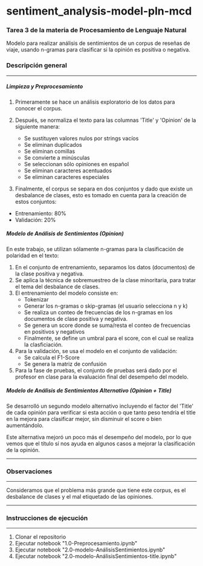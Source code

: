 # sentiment_analysis-model-pln-mcd


### Tarea 3 de la materia de Procesamiento de Lenguaje Natural 

Modelo para realizar análisis de sentimientos de un corpus de reseñas de viaje, usando n-gramas para clasificar si la opinión es positiva o negativa.



### Descripción general
------------

##### Limpieza y Preprocesamiento

1. Primeramente se hace un análisis exploratorio de los datos para conocer el corpus.

2. Después, se normaliza el texto para las columnas 'Title' y 'Opinion' de la siguiente manera:
   - Se sustituyen valores nulos por strings vacíos 
   - Se eliminan duplicados
   - Se eliminan comillas
   - Se convierte a minúsculas
   - Se seleccionan sólo opiniones en español
   - Se eliminan caracteres acentuados
   - Se eliminan caracteres especiales

1. Finalmente, el corpus se separa en dos conjuntos y dado que existe un desbalance de clases, esto es tomado en cuenta para la creación de estos conjuntos:
- Entrenamiento: 80%
- Validación: 20%

##### Modelo de Análisis de Sentimientos (Opinion)

En este trabajo, se utilizan sólamente n-gramas para la clasificación de polaridad en el texto:

1. En el conjunto de entrenamiento, separamos los datos (documentos) de la clase positiva y negativa.
2. Se aplica la técnica de sobremuestreo de la clase minoritaria, para tratar el tema del desbalance de clases.
3. El entrenamiento del modelo consiste en:
   - Tokenizar
   - Generar los n-gramas o skip-gramas (el usuario selecciona n y k)
   - Se realiza un conteo de frecuencias de los n-gramas en los documentos de clase positiva y negativa.
   - Se genera un score donde se suma/resta el conteo de frecuencias en positivos y negativos
   - Finalmente, se define un umbral para el score, con el cual se realiza la clasficiación.
1. Para la validación, se usa el modelo en el conjunto de validación:
    - Se calcula el F1-Score
    - Se genera la matriz de confusión
2. Para la fase de pruebas, el conjunto de pruebas será dado por el profesor en clase para la evaluación final del desempeño del modelo.


##### Modelo de Análisis de Sentimientos Alternativo (Opinion + Title)
Se desarrolló un segundo modelo alternativo incluyendo el factor del 'Title' de cada opinión para verificar si esta acción o que tanto peso tendría el title en la mejora para clasificar mejor, sin disminuir el score o bien aumentándolo.  

Este alternativa mejoró un poco más el desempeño del modelo, por lo que vemos que el título sí nos ayuda en algunos casos a mejorar la clasificación de la opinión.

------------
### Observaciones
------------
Consideramos que el problema más grande que tiene este corpus, es el desbalance de clases y el mal etiquetado de las opiniones.

------------
### Instrucciones de ejecución
------------
1. Clonar el repositorio
2. Ejecutar notebook "1.0-Preprocesamiento.ipynb"
3. Ejecutar notebook "2.0-modelo-AnálisisSentimientos.ipynb"
4. Ejecutar notebook "2.0-modelo-AnálisisSentimientos-title.ipynb"
